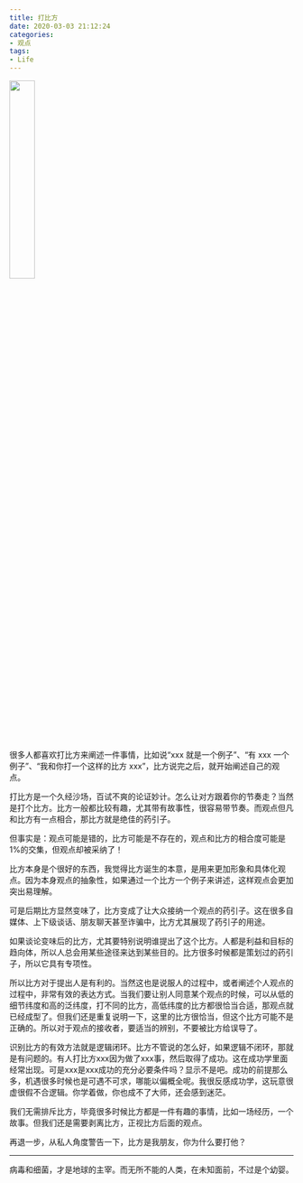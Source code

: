 ```yaml
---
title: 打比方
date: 2020-03-03 21:12:24
categories:
- 观点
tags:
- Life
---
```


<img src="https://cdn.jsdelivr.net/gh/yigegongjiang/image_space@main/blog_img/202305300018371.png" width="30%">

很多人都喜欢打比方来阐述一件事情，比如说“xxx 就是一个例子”、“有 xxx 一个例子”、“我和你打一个这样的比方 xxx”，比方说完之后，就开始阐述自己的观点。

打比方是一个久经沙场，百试不爽的论证妙计。怎么让对方跟着你的节奏走？当然是打个比方。比方一般都比较有趣，尤其带有故事性，很容易带节奏。而观点但凡和比方有一点相合，那比方就是绝佳的药引子。

但事实是：观点可能是错的，比方可能是不存在的，观点和比方的相合度可能是1%的交集，但观点却被采纳了！

<!-- more -->
比方本身是个很好的东西，我觉得比方诞生的本意，是用来更加形象和具体化观点。因为本身观点的抽象性，如果通过一个比方一个例子来讲述，这样观点会更加突出易理解。

可是后期比方显然变味了，比方变成了让大众接纳一个观点的药引子。这在很多自媒体、上下级谈话、朋友聊天甚至诈骗中，比方尤其展现了药引子的用途。

如果谈论变味后的比方，尤其要特别说明谁提出了这个比方。人都是利益和目标的趋向体，所以人总会用某些途径来达到某些目的。比方很多时候都是策划过的药引子，所以它具有专项性。

所以比方对于提出人是有利的。当然这也是说服人的过程中，或者阐述个人观点的过程中，非常有效的表达方式。当我们要让别人同意某个观点的时候，可以从低的细节纬度和高的泛纬度，打不同的比方，高低纬度的比方都很恰当合适，那观点就已经成型了。但我们还是重复说明一下，这里的比方很恰当，但这个比方可能不是正确的。所以对于观点的接收者，要适当的辨别，不要被比方给误导了。

识别比方的有效方法就是逻辑闭环。比方不管说的怎么好，如果逻辑不闭环，那就是有问题的。有人打比方xxx因为做了xxx事，然后取得了成功。这在成功学里面经常出现。可是xxx是xxx成功的充分必要条件吗？显示不是吧。成功的前提那么多，机遇很多时候也是可遇不可求，哪能以偏概全呢。我很反感成功学，这玩意很虚很假不合逻辑。你学着做，你也成不了大师，还会感到迷茫。

我们无需排斥比方，毕竟很多时候比方都是一件有趣的事情，比如一场经历，一个故事。但我们还是需要剥离比方，正视比方后面的观点。

再退一步，从私人角度警告一下，比方是我朋友，你为什么要打他？

___

病毒和细菌，才是地球的主宰。而无所不能的人类，在未知面前，不过是个幼婴。
